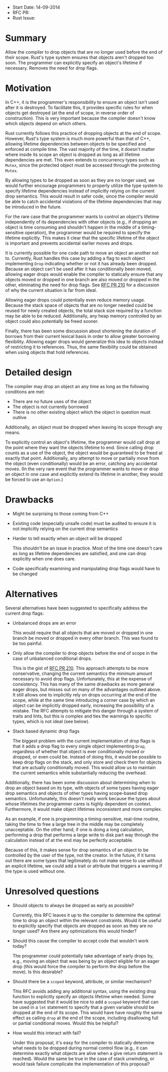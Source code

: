 - Start Date: 14-09-2014
- RFC PR: 
- Rust Issue: 

# Summary

Allow the compiler to drop objects that are no longer used before the end of
their scope. Rust's type system ensures that objects aren't dropped too soon.
The programmer can explicitly specify an object's lifetime if necessary.
Removes the need for drop flags.

# Motivation

In C++, it is the programmer's responsibility to ensure an object isn't used
after it is destroyed. To facilitate this, it provides specific rules for when
objects get destroyed (at the end of scope, in reverse order of construction).
This is very important because the compiler doesn't know which objects depend
on which others.

Rust currently follows this practice of dropping objects at the end of scope.
However, Rust's type system is much more powerful than that of C++, allowing
lifetime dependencies between objects to be specified and enforced at compile
time. The vast majority of the time, it doesn't matter where inside its scope
an object is dropped as long as all lifetime dependencies are met. This even
extends to concurrency types such as `Mutex`, since the protected object must
be accessed through the protecting `Mutex`.

By allowing types to be dropped as soon as they are no longer used, we would
further encourage programmers to properly utilize the type system to specify
lifetime dependencies instead of implicitly relying on the current drop
semantics. This would result in safer code, since the compiler would be able to
catch accidental violations of the lifetime dependencies that may be introduced
in the future.

For the rare case that the programmer wants to control an object's lifetime
independently of its dependencies with other objects (e.g., if dropping an
object is time consuming and shouldn't happen in the middle of a
timing-sensitive operation), the programmer would be required to specify the
lifetime explicitly. This makes it clear that the specific lifetime of the
object is important and prevents accidental earlier moves and drops.

It is currently possible for one code path to move an object an another not to.
Currently, Rust handles this case by adding a flag to each object implementing
`Drop` indicating whether or not it has already been dropped. Because an object
can't be used after it has conditionally been moved, allowing eager drops would
enable the compiler to statically ensure that any objects moved or dropped in
one branch are also moved or dropped in the other, eliminating the need for
drop flags. See [RFC PR 210](https://github.com/rust-lang/rfcs/pull/210) for a
discussion of why the current situation is far from ideal.

Allowing eager drops could potentially even reduce memory usage. Because the
stack space of objects that are no longer needed could be reused for newly
created objects, the total stack size required by a function may be able to be
reduced. Additionally, any heap memory controlled by an object could also
potentially be freed sooner.

Finally, there has been some discussion about shortening the duration of
borrows from their current lexical basis in order to allow greater borrowing
flexibility. Allowing eager drops would generalize this idea to objects instead
of restricting it to references. Thus, the same flexibility could be obtained
when using objects that hold references.

# Detailed design

The compiler may drop an object an any time as long as the following conditions
are met:
- There are no future uses of the object
- The object is not currently borrowed
- There is no other existing object which the object in question must outlive

Additionally, an object must be dropped when leaving its scope through any
means.

To explicitly control an object's lifetime, the programmer would call drop at
the point where they want the objects lifetime to end. Since calling drop
counts as a use of the object, the object would be guaranteed to be freed at
exactly that point. Additionally, any attempt to move or partially move from
the object (even conditionally) would be an error, catching any accidental
moves. (In the very rare event that the programmer wants to move or drop an
object in one case and explicitly extend its lifetime in another, they would be
forced to use an `Option`.)

# Drawbacks

- Might be surprising to those coming from C++

- Existing code (especially unsafe code) must be audited to ensure it is not
  implicitly relying on the current drop semantics

- Harder to tell exactly when an object will be dropped

  This shouldn't be an issue in practice. Most of the time one doesn't care as
  long as lifetime dependencies are satisfied, and one can drop explicitly when
  one does care.

- Code specifically examining and manipulating drop flags would have to be
  changed

# Alternatives

Several alternatives have been suggested to specifically address the current
drop flags:

- Unbalanced drops are an error

  This would require that all objects that are moved or dropped in one branch
  be moved or dropped in every other branch. This was found to be too painful.

- Only allow the compiler to drop objects before the end of scope in the case
  of unbalanced conditional drops.

  This is the gist of [RFC PR 210](https://github.com/rust-lang/rfcs/pull/210).
  This approach attempts to be more conservative, changing the current
  semantics the minimum amount necessary to avoid drop flags. Unfortunately,
  this at the expense of consistency. This has many of the same drawbacks as
  more general eager drops, but misses out on many of the advantages outlined
  above. It still allows one to implicitly rely on drops occurring at the end
  of the scope, while at the same time introducing a corner case by which an
  object can be implicitly dropped early, increasing the possibility of a
  mistake. The RFC attempts to mitigate this danger through a system of traits
  and lints, but this is complex and ties the warnings to specific types, which
  is not ideal (see below).

- Stack based dynamic drop flags

  The biggest problem with the current implementation of drop flags is that it
  adds a drop flag to every single object implementing `Drop`, regardless of
  whether that object is ever conditionally moved or dropped, or even could be.
  Instead of doing this, it would be possible to keep drop flags on the stack,
  and only store and check them for objects that are actually conditionally
  moved. This would allow us to maintain the current semantics while
  substantially reducing the overhead.

Additionally, there has been some discussion about determining when to drop an
object based on its type, with objects of some types having eager drop
semantics and objects of other types having scope-based drop semantics.
Unfortunately, this doesn't really work because the types about whose lifetimes
the programmer cares is highly dependent on context. Furthermore, it would make
object lifetimes inconsistent and more complex.

As an example, if one is programming a timing-sensitive, real-time routine,
taking the time to free a large tree in the middle may be completely
unacceptable. On the other hand, if one is doing a long calculation, performing
a drop that performs a large write to disk part way through the calculation
instead of at the end may be perfectly acceptable.

Because of this, it makes sense for drop semantics of an object to be
controlled by the user of the type, not the creator. In the future, if it turns
out there are some types that legitimately do not make sense to use without an
explicit lifetime, we could add a trait or attribute that triggers a warning if
the type is used without one.

# Unresolved questions

- Should objects to always be dropped as early as possible?

  Currently, this RFC leaves it up to the compiler to determine the optimal
  time to drop an object within the relevant constraints. Would it be useful to
  explicitly specify that objects are dropped as soon as they are no longer
  used? Are there any optimizations this would hinder?

- Should this cause the compiler to accept code that wouldn't work today?

  The programmer could potentially take advantage of early drops by, e.g.,
  moving an object that was being by an object eligible for an eager drop (this
  would force the compiler to perform the drop before the move). Is this
  desirable?

- Should there be a `scoped` keyword, attribute, or similar mechanism?

  This RFC avoids adding any additional syntax, using the existing drop
  function to explicitly specify an objects lifetime when needed. Some have
  suggested that it would be nice to add a `scoped` keyword that can be used in
  a `let` statement to specify that a given variable should be dropped at the
  end of its scope. This would have have roughly the same effect as calling
  `drop` at the end of the scope, including disallowing full or partial
  conditional moves. Would this be helpful?

- How would this interact with fail?

  Under this proposal, it's easy for the compiler to statically determine what
  needs to be dropped during normal control flow (e.g., it can determine
  exactly what objects are alive when a give return statement is reached).
  Would the same be true in the case of stack unwinding, or would task failure
  complicate the implementation of this proposal?
